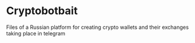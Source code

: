 # Cryptobotbait
Files of a Russian platform for creating crypto wallets and their exchanges taking place in telegram
